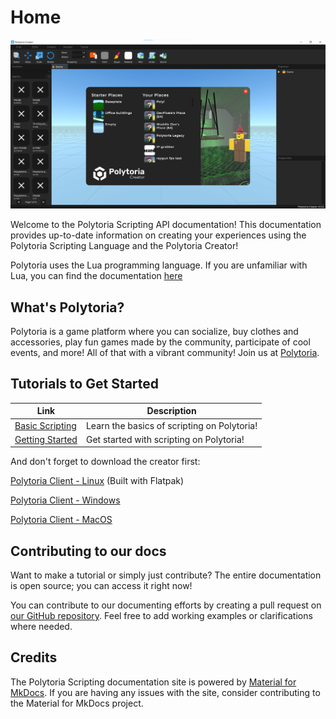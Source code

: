 # Home

![Polytoria Creator](/docs/assets/interface/startup.png)

Welcome to the Polytoria Scripting API documentation! This documentation provides up-to-date information on creating your experiences using the Polytoria Scripting Language and the Polytoria Creator!

Polytoria uses the Lua programming language. If you are unfamiliar with Lua, you can find the documentation [here](https://www.lua.org/manual/5.2/)

## What's Polytoria?
Polytoria is a game platform where you can socialize, buy clothes and accessories, play fun games made by the community, participate of cool events, and more! All of that with a vibrant community! Join us at [Polytoria](https://polytoria.com/).

## Tutorials to Get Started

| Link                                                        | Description                                 |
| ----------------------------------------------------------- | ------------------------------------------- |
| [Basic Scripting](/docs/tutorials/basic-scripting/index.md) | Learn the basics of scripting on Polytoria! |
| [Getting Started](/docs/tutorials/basic-scripting/index.md) | Get started with scripting on Polytoria!    |

And don't forget to download the creator first:

[Polytoria Client - Linux](https://polytoria.com/places/downloads/linux) (Built with Flatpak)

[Polytoria Client - Windows](https://polytoria.com/places/downloads/windows)

[Polytoria Client - MacOS](https://polytoria.com/places/downloads/windows)

## Contributing to our docs

Want to make a tutorial or simply just contribute? The entire documentation is open source; you can access it right now!

You can contribute to our documenting efforts by creating a pull request on [our GitHub repository](https://github.com/StarmanTheGamer/poly-newdocs). Feel free to add working examples or clarifications where needed.

## Credits

The Polytoria Scripting documentation site is powered by [Material for MkDocs](https://squidfunk.github.io/mkdocs-material/). If you are having any issues with the site, consider contributing to the Material for MkDocs project.
